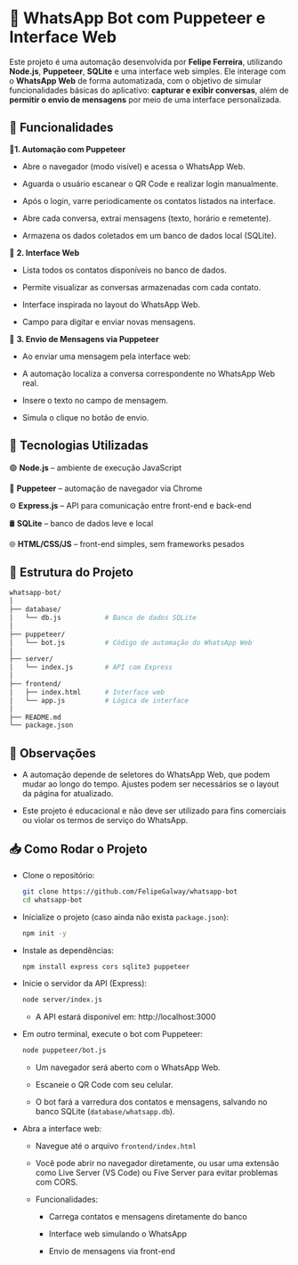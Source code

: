 # 📱 WhatsApp Bot com Puppeteer e Interface Web

Este projeto é uma automação desenvolvida por **Felipe Ferreira**, utilizando **Node.js**, **Puppeteer**, **SQLite** e uma interface web simples. Ele interage com o **WhatsApp Web** de forma automatizada, com o objetivo de simular funcionalidades básicas do aplicativo: **capturar e exibir conversas**, além de **permitir o envio de mensagens** por meio de uma interface personalizada.

## 🚀 Funcionalidades

🔹**1. Automação com Puppeteer**

- Abre o navegador (modo visível) e acessa o WhatsApp Web.

- Aguarda o usuário escanear o QR Code e realizar login manualmente.

- Após o login, varre periodicamente os contatos listados na interface.

- Abre cada conversa, extrai mensagens (texto, horário e remetente).

- Armazena os dados coletados em um banco de dados local (SQLite).

🔹 **2. Interface Web**

- Lista todos os contatos disponíveis no banco de dados.

- Permite visualizar as conversas armazenadas com cada contato.

- Interface inspirada no layout do WhatsApp Web.

- Campo para digitar e enviar novas mensagens.

🔹 **3. Envio de Mensagens via Puppeteer**

- Ao enviar uma mensagem pela interface web:

- A automação localiza a conversa correspondente no WhatsApp Web real.

- Insere o texto no campo de mensagem.

- Simula o clique no botão de envio.

## 🧰 Tecnologias Utilizadas

🟢 **Node.js** – ambiente de execução JavaScript

🧭 **Puppeteer** – automação de navegador via Chrome

⚙️ **Express.js** – API para comunicação entre front-end e back-end

🛢️ **SQLite** – banco de dados leve e local

🌐 **HTML/CSS/JS** – front-end simples, sem frameworks pesados

## 📁 Estrutura do Projeto

```bash
whatsapp-bot/
│
├── database/
│   └── db.js           # Banco de dados SQLite
│
├── puppeteer/
│   └── bot.js          # Código de automação do WhatsApp Web
│
├── server/
│   └── index.js        # API com Express
│
├── frontend/
│   ├── index.html      # Interface web
│   └── app.js          # Lógica de interface
│
├── README.md
└── package.json
```

## 📌 Observações

- A automação depende de seletores do WhatsApp Web, que podem mudar ao longo do tempo. Ajustes podem ser necessários se o layout da página for atualizado.

- Este projeto é educacional e não deve ser utilizado para fins comerciais ou violar os termos de serviço do WhatsApp.

## 📥 Como Rodar o Projeto

- Clone o repositório:
    ```bash
    git clone https://github.com/FelipeGalway/whatsapp-bot
    cd whatsapp-bot
    ```

- Inicialize o projeto (caso ainda não exista `package.json`):
    ```bash
    npm init -y
    ```

- Instale as dependências:
    ```bash
    npm install express cors sqlite3 puppeteer
    ```

- Inicie o servidor da API (Express):
    ```bash
    node server/index.js
    ```

    - A API estará disponível em: http://localhost:3000

- Em outro terminal, execute o bot com Puppeteer:
    ```bash
    node puppeteer/bot.js
    ```

    - Um navegador será aberto com o WhatsApp Web.

    - Escaneie o QR Code com seu celular.

    - O bot fará a varredura dos contatos e mensagens, salvando no banco SQLite (`database/whatsapp.db`).

- Abra a interface web:

    - Navegue até o arquivo `frontend/index.html`

    - Você pode abrir no navegador diretamente, ou usar uma extensão como Live Server (VS Code) ou Five Server para evitar problemas com CORS.

    - Funcionalidades:

        - Carrega contatos e mensagens diretamente do banco

        - Interface web simulando o WhatsApp

        - Envio de mensagens via front-end 
    